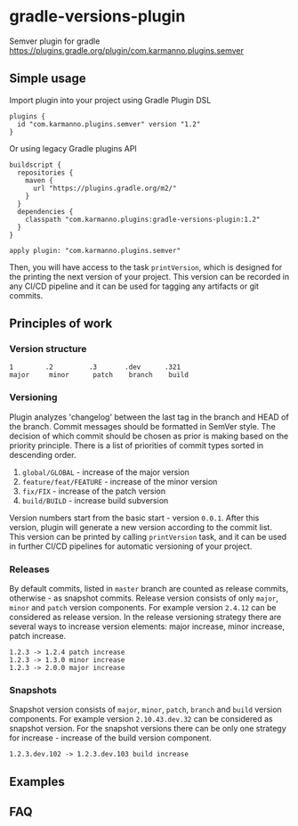 # gradle-versions-plugin

Semver plugin for gradle https://plugins.gradle.org/plugin/com.karmanno.plugins.semver

## Simple usage

Import plugin into your project using Gradle Plugin DSL
```
plugins {
  id "com.karmanno.plugins.semver" version "1.2"
}
```
Or using legacy Gradle plugins API
```
buildscript {
  repositories {
    maven {
      url "https://plugins.gradle.org/m2/"
    }
  }
  dependencies {
    classpath "com.karmanno.plugins:gradle-versions-plugin:1.2"
  }
}

apply plugin: "com.karmanno.plugins.semver"
```
Then, you will have access to the task `printVersion`, which is designed for the printing the next version
of your project. This version can be recorded in any CI/CD pipeline and it can be used for tagging any artifacts or git commits.

## Principles of work

### Version structure
```
1        .2         .3       .dev      .321
major     minor      patch    branch    build
```

### Versioning

Plugin analyzes 'changelog' between the last tag in the branch and HEAD of the branch. Commit messages should be formatted in SemVer style.
The decision of which commit should be chosen as prior is making based on the priority principle. There is a list of priorities of commit types sorted in descending order.

1. `global/GLOBAL` - increase of the major version
2. `feature/feat/FEATURE` - increase of the minor version
3. `fix/FIX` - increase of the patch version
4. `build/BUILD` - increase build subversion

Version numbers start from the basic start - version `0.0.1`. After this version, plugin will generate a new version according to the commit list. This version can be printed by calling `printVersion` task, and it can be used in further CI/CD pipelines for automatic versioning of your project.

### Releases

By default commits, listed in `master` branch are counted as release commits, otherwise - as snapshot commits. Release version consists of only `major`, `minor` and `patch` version components. For example version `2.4.12` can be considered as release version.
In the release versioning strategy there are several ways to increase version elements: major increase, minor increase, patch increase.
```
1.2.3 -> 1.2.4 patch increase
1.2.3 -> 1.3.0 minor increase
1.2.3 -> 2.0.0 major increase
```
### Snapshots

Snapshot version consists of `major`, `minor`, `patch`, `branch` and `build` version components. For example version `2.10.43.dev.32` can be considered as snapshot version.
For the snapshot versions there can be only one strategy for increase - increase of the build version component.
```
1.2.3.dev.102 -> 1.2.3.dev.103 build increase
```
## Examples

## FAQ
